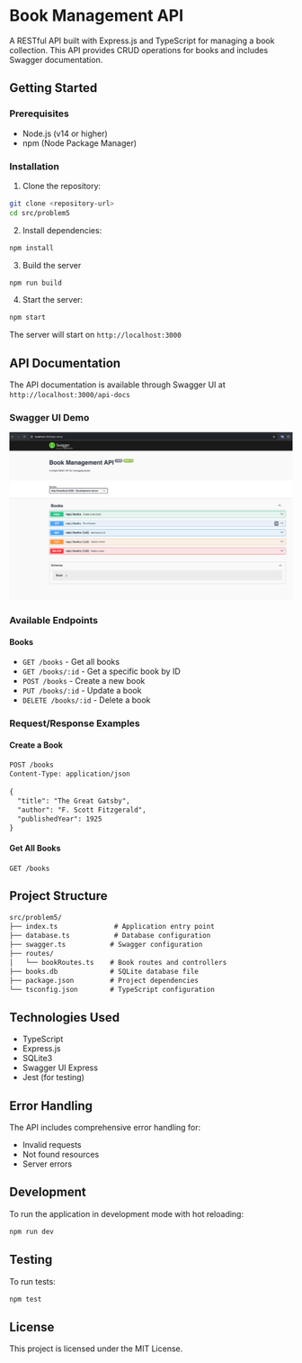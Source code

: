 # Book Management API

A RESTful API built with Express.js and TypeScript for managing a book collection. This API provides CRUD operations for books and includes Swagger documentation.

## Getting Started

### Prerequisites

- Node.js (v14 or higher)
- npm (Node Package Manager)

### Installation

1. Clone the repository:

```bash
git clone <repository-url>
cd src/problem5
```

2. Install dependencies:

```bash
npm install
```

3. Build the server

```bash
npm run build
```

4. Start the server:

```bash
npm start
```

The server will start on `http://localhost:3000`

## API Documentation

The API documentation is available through Swagger UI at `http://localhost:3000/api-docs`

### Swagger UI Demo

![Swagger UI Demo](./swagger_UI.png)

### Available Endpoints

#### Books

- `GET /books` - Get all books
- `GET /books/:id` - Get a specific book by ID
- `POST /books` - Create a new book
- `PUT /books/:id` - Update a book
- `DELETE /books/:id` - Delete a book

### Request/Response Examples

#### Create a Book

```http
POST /books
Content-Type: application/json

{
  "title": "The Great Gatsby",
  "author": "F. Scott Fitzgerald",
  "publishedYear": 1925
}
```

#### Get All Books

```http
GET /books
```

## Project Structure

```
src/problem5/
├── index.ts              # Application entry point
├── database.ts           # Database configuration
├── swagger.ts           # Swagger configuration
├── routes/
│   └── bookRoutes.ts    # Book routes and controllers
├── books.db             # SQLite database file
├── package.json         # Project dependencies
└── tsconfig.json        # TypeScript configuration
```

## Technologies Used

- TypeScript
- Express.js
- SQLite3
- Swagger UI Express
- Jest (for testing)

## Error Handling

The API includes comprehensive error handling for:

- Invalid requests
- Not found resources
- Server errors

## Development

To run the application in development mode with hot reloading:

```bash
npm run dev
```

## Testing

To run tests:

```bash
npm test
```

## License

This project is licensed under the MIT License.
